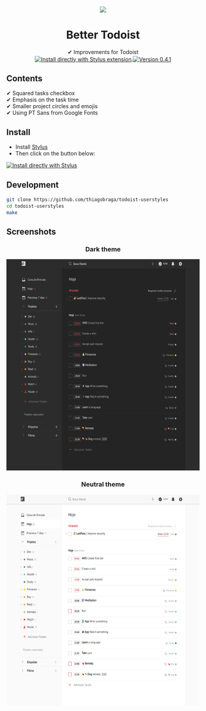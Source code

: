 <h1 align="center">
  <img src="https://www.logospng.com/images/141/todoist-agilebits-blog-141353.png" height="128" /><br>
  <br>
  Better Todoist
</h1>

<p align="center">
  ✔ Improvements for Todoist<br>
  <a href="https://raw.githubusercontent.com/thiagobraga/todoist-userstyles/master/theme.user.css">
    <img src="https://img.shields.io/badge/Install%20directly%20with-Stylus-116b59.svg?longCache=true" align="center" alt="Install directly with Stylus extension" />
  </a>

  <a href="https://raw.githubusercontent.com/thiagobraga/todoist-userstyles/master/theme.user.css">
    <img src="https://img.shields.io/badge/version-0.4.1-red.svg" align="center" alt="Version 0.4.1">
  </a>
</p>

## Contents

✔ Squared tasks checkbox  
✔ Emphasis on the task time  
✔ Smaller project circles and emojis  
✔ Using PT Sans from Google Fonts  

## Install

- Install [Stylus](https://add0n.com/stylus.html)
- Then click on the button below:

[![Install directly with Stylus][badge]][style]

[badge]: https://img.shields.io/badge/Install%20directly%20with-Stylus-116b59.svg?longCache=true
[style]: https://raw.githubusercontent.com/thiagobraga/google-calendar-userstyles/master/theme.user.css

## Development

``` sh
git clone https://github.com/thiagobraga/todoist-userstyles
cd todoist-userstyles
make
```

## Screenshots

<h3 align="center">Dark theme</h3>

<p align="center">
  <img src="/screenshots/preview-dark.png"
    alt="Better Todoist by @bragasociopata"
    height="550">
</p>

<h3 align="center">Neutral theme</h3>

<p align="center">
  <img src="/screenshots/preview-neutral.png"
    alt="Better Todoist by @bragasociopata"
    height="550">
</p>
